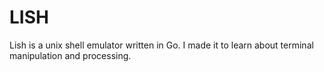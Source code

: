 # LISH

Lish is a unix shell emulator written in Go. I made it to learn about terminal manipulation and processing.
